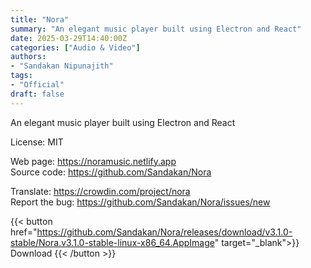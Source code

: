 ```yaml
---
title: "Nora"
summary: "An elegant music player built using Electron and React"
date: 2025-03-29T14:40:00Z
categories: ["Audio & Video"]
authors:
- "Sandakan Nipunajith"
tags: 
- "Official"
draft: false
---
```


An elegant music player built using Electron and React

License: MIT

Web page: <https://noramusic.netlify.app>  
Source code: <https://github.com/Sandakan/Nora>

Translate: <https://crowdin.com/project/nora>  
Report the bug: <https://github.com/Sandakan/Nora/issues/new>  

{{< button href="https://github.com/Sandakan/Nora/releases/download/v3.1.0-stable/Nora.v3.1.0-stable-linux-x86_64.AppImage" target="_blank">}}
Download
{{< /button >}}